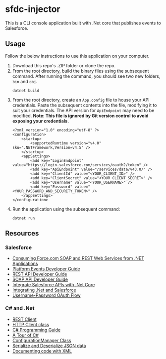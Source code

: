 # sfdc-injector

This is a CLI console application built with .Net core that publishes events to Salesforce.

## Usage

Follow the below instructions to use this application on your computer.

1. Download this repo's .ZIP folder or clone the repo.
2. From the root directory, build the binary files using the subsequent command.  After running the command, you should see two new folders, `bin` and `obj`.
    ```
    dotnet build
    ```
3. From the root directory, create an `App.config` file to house your API credentials.  Paste the subsequent contents into the file, modifying it to suit your credentials.  The API version for `ApiEndpoint` may need to be modified.  **Note: This file is ignored by Git version control to avoid exposing your credentials.**
    ```
    <?xml version="1.0" encoding="utf-8" ?>  
    <configuration>  
        <startup>   
            <supportedRuntime version="v4.0" sku=".NETFramework,Version=v4.5" />  
        </startup>  
        <appSettings>
            <add key="LoginEndpoint" value="https://login.salesforce.com/services/oauth2/token" />
            <add key="ApiEndpoint" value="/services/data/v43.0/" />
            <add key="ClientId" value="<YOUR_CLIENT_ID>" />  
            <add key="ClientSecret" value="<YOUR_CLIENT_SECRET>" />  
            <add key="Username" value="<YOUR_USERNAME>" />
            <add key="Password" value="<YOUR_PASSWORD_AND_SECURITY_TOKEN>" />
        </appSettings>  
    </configuration>
    ```
4. Run the application using the subsequent command:
    ```
    dotnet run
    ```

## Resources

### Salesforce
- [Consuming Force.com SOAP and REST Web Services from .NET Applications](https://developer.salesforce.com/page/Consuming_Force.com_SOAP_and_REST_Web_Services_from_.NET_Applications)
- [Platform Events Developer Guide](https://developer.salesforce.com/docs/atlas.en-us.platform_events.meta/platform_events/platform_events_intro.htm)
- [REST API Developer Guide](https://developer.salesforce.com/docs/atlas.en-us.api_rest.meta/api_rest/intro_what_is_rest_api.htm)
- [SOAP API Developer Guide](https://developer.salesforce.com/docs/atlas.en-us.218.0.api.meta/api/sforce_api_quickstart_intro.htm)
- [Integrate Salesforce APIs with .Net Core](https://www.forcetalks.com/blog/how-to-integrate-salesforce-streaming-api-with-net-core-application/)
- [Integrating .Net and Salesforce](https://blog.mkorman.uk/integrating-net-and-salesforce-part-1-rest-api/)
- [Username-Password OAuth Flow](https://developer.salesforce.com/docs/atlas.en-us.api_rest.meta/api_rest/intro_understanding_username_password_oauth_flow.htm)

### C# and .Net
- [REST Client](https://docs.microsoft.com/en-us/dotnet/csharp/tutorials/console-webapiclient)
- [HTTP Client class](https://docs.microsoft.com/en-us/dotnet/api/system.net.http.httpclient?view=netframework-4.8)
- [C# Programming Guide](https://docs.microsoft.com/en-us/dotnet/csharp/programming-guide/index)
- [A Tour of C#](https://docs.microsoft.com/en-us/dotnet/csharp/tour-of-csharp/index)
- [ConfigurationManager Class](https://docs.microsoft.com/en-us/dotnet/api/system.configuration.configurationmanager?view=netframework-4.8)
- [Serialize and Deserialize JSON data](https://docs.microsoft.com/en-us/dotnet/framework/wcf/feature-details/how-to-serialize-and-deserialize-json-data)
- [Documenting code with XML](https://docs.microsoft.com/en-us/dotnet/csharp/codedoc)